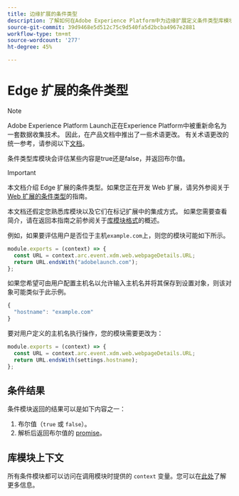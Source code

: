 ```yaml
---
title: 边缘扩展的条件类型
description: 了解如何在Adobe Experience Platform中为边缘扩展定义条件类型库模块。
source-git-commit: 39d9468e5d512c75c9d540fa5d2bcba4967e2881
workflow-type: tm+mt
source-wordcount: '277'
ht-degree: 45%

---
```


# Edge 扩展的条件类型

>[!NOTE]
>
> Adobe Experience Platform Launch正在Experience Platform中被重新命名为一套数据收集技术。 因此，在产品文档中推出了一些术语更改。 有关术语更改的统一参考，请参阅以下[文档](../../term-updates.md)。

条件类型库模块会评估某些内容是true还是false，并返回布尔值。

>[!IMPORTANT]
>
>本文档介绍 Edge 扩展的条件类型。如果您正在开发 Web 扩展，请另外参阅关于 [Web 扩展的条件类型](../web/condition-types.md)的指南。
>
>本文档还假定您熟悉库模块以及它们在标记扩展中的集成方式。 如果您需要查看简介，请在返回本指南之前参阅关于[库模块格式](./format.md)的概述。

例如，如果要评估用户是否位于主机`example.com`上，则您的模块可能如下所示。

```js
module.exports = (context) => {
  const URL = context.arc.event.xdm.web.webpageDetails.URL;
  return URL.endsWith("adobelaunch.com");
};
```

如果您希望可由用户配置主机名以允许输入主机名并将其保存到设置对象，则该对象可能类似于此示例。

```js
{
  "hostname": "example.com"
}
```

要对用户定义的主机名执行操作，您的模块需要更改为：

```js
module.exports = (context) => {
  const URL = context.arc.event.xdm.web.webpageDetails.URL;
  return URL.endsWith(settings.hostname);
};
```

## 条件结果

条件模块返回的结果可以是如下内容之一：

1. 布尔值（`true` 或 `false`）。
1. 解析后返回布尔值的 [promise](https://developer.mozilla.org/zh-CN/docs/Web/JavaScript/Reference/Global_Objects/Promise)。

## 库模块上下文

所有条件模块都可以访问在调用模块时提供的 `context` 变量。您可以在[此处](./context.md)了解更多信息。
